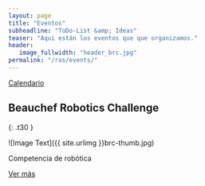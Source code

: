 ```yaml
---
layout: page
title: "Eventos"
subheadline: "ToDo-List &amp; Ideas"
teaser: "Aqui están los eventos que que organizamos."
header:
   image_fullwidth: "header_brc.jpg"
permalink: "/ras/events/"
---
```

<a href="{{site.baseurl}}/ras/events/calendar" class="button">Calendario</a>

## Beauchef Robotics Challenge
{: .t30 }

![Image Text]({{ site.urlimg }}brc-thumb.jpg)

Competencia de robótica

<a href="{{site.baseurl}}/events/brc" class="button">Ver más</a>



